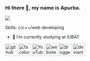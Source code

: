 ### Hi there 👋, my name is Apurba.
![](https://scontent.fdac23-1.fna.fbcdn.net/v/t1.6435-9/158289050_2559952004298456_8848406000681823195_n.jpg?stp=dst-jpg_p640x640&_nc_cat=109&ccb=1-5&_nc_sid=e3f864&_nc_eui2=AeHncpyG04kKeSHD3fY4uPIO_Nst49d-Ahz82y3j134CHJ9BFKPNDGE3nE0AaovLNENwHcRWN9JuolT0mWoWv1DV&_nc_ohc=qCLSlItkQuQAX8qs-2t&_nc_ht=scontent.fdac23-1.fna&oh=00_AT8U1VEa0hSAi5sY3rx0VRQkJfnY4dkThQYakz-PFT3obA&oe=628A0346)


Skills: c/c++/web developing

- 🔭 I’m currently studying at IUBAT 


[<img src='https://cdn.jsdelivr.net/npm/simple-icons@3.0.1/icons/github.svg' alt='github' height='40'>](https://github.com/https://github.com/Apurba3036)  [<img src='https://cdn.jsdelivr.net/npm/simple-icons@3.0.1/icons/facebook.svg' alt='facebook' height='40'>](https://www.facebook.com/https://www.facebook.com/apurba.rahman.79/)  [<img src='https://cdn.jsdelivr.net/npm/simple-icons@3.0.1/icons/youtube.svg' alt='YouTube' height='40'>](https://www.youtube.com/channel/https://www.youtube.com/channel/UCXjmlCM97cCQB34IVEy3W5Q)  [<img src='https://cdn.jsdelivr.net/npm/simple-icons@3.0.1/icons/icloud.svg' alt='website' height='40'>](https://iubat.academia.edu/NazmusSakibApurba3036)  [<img src='https://cdn.jsdelivr.net/npm/simple-icons@3.0.1/icons/blogger.svg' alt='blogger' height='40'>](https://englishglossary123.blogspot.com/)  [<img src='https://cdn.jsdelivr.net/npm/simple-icons@3.0.1/icons/deviantart.svg' alt='deviantart' height='40'>](https://www.deviantart.com/apurba1233)  

 


